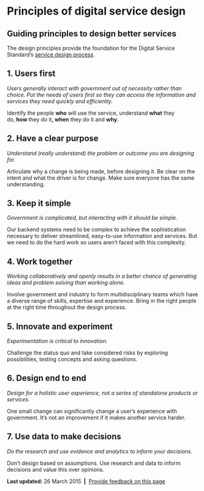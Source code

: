 <h1>Principles of digital service design</h1>
<h2>Guiding principles to design better services</h2></div>
<p>The design principles provide the foundation for the Digital Service Standard’s <a href="/standard/service-design-process">service design process</a>.</p>
<h2>1. Users first</h2>
<p><em>Users generally interact with government out of necessity rather than choice. Put the needs of users first so they can access the information and services they need quickly and efficiently.</em></p>
<p>Identify the people <strong>who</strong> will use the service, understand <strong>what</strong> they do,<strong> how </strong>they do it<strong>, when</strong> they do it and <strong>why</strong>.</p>
<h2>2. Have a clear purpose</h2>
<p><em>Understand (really understand) the problem or outcome you are designing for.</em></p>
<p>Articulate why a change is being made, before designing it. Be clear on the intent and what the driver is for change. Make sure everyone has the same understanding.</p>
<h2>3. Keep it simple</h2>
<p><em>Government is complicated, but interacting with it should be simple.</em></p>
<p>Our backend systems need to be complex to achieve the sophistication necessary to deliver streamlined, easy-to-use information and services. But we need to do the hard work so users aren’t faced with this complexity.</p>
<h2>4. Work together</h2>
<p><em>Working collaboratively and openly results in a better chance of generating ideas and problem solving than working alone.</em></p>
<p>Involve government and industry to form multidisciplinary teams which have a diverse range of skills, expertise and experience. Bring in the right people at the right time throughout the design process.</p>
<h2>5. Innovate and experiment</h2>
<p><em>Experimentation is critical to innovation.</em></p>
<p>Challenge the status quo and take considered risks by exploring possibilities, testing concepts and asking questions.</p>
<h2>6. Design end to end</h2>
<p><em>Design for a holistic user experience, not a series of standalone products or services.</em></p>
<p>One small change can significantly change a user’s experience with government. It’s not an improvement if it makes another service harder.</p>
<h2>7. Use data to make decisions</h2>
<p><em>Do the research and use evidence and analytics to inform your decisions.</em></p>
<p>Don’t design based on assumptions. Use research and data to inform decisions and value this over opinions.</p>
<p><strong>Last updated: </strong>26 March 2015 <strong> |</strong>  <a href="/feedback?url_from=DesignPrinciples">Provide feedback on this page</a></p>
